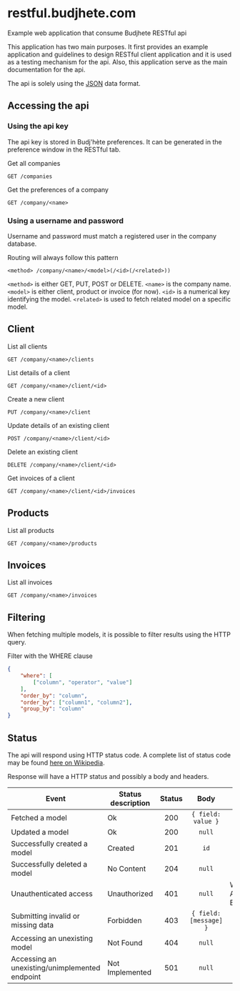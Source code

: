 restful.budjhete.com
====================

Example web application that consume Budjhete RESTful api

This application has two main purposes. It first provides an example
application and guidelines to design RESTful client application and it is used
as a testing mechanism for the api. Also, this application serve as the main
documentation for the api.

The api is solely using the [JSON](http://json.org) data format.

## Accessing the api

### Using the api key

The api key is stored in Budj'hète preferences. It can be generated in the 
preference window in the RESTful tab.

Get all companies

```http
GET /companies
```

Get the preferences of a company

```http
GET /company/<name>
```

### Using a username and password

Username and password must match a registered user in the company database.

Routing will always follow this pattern

```http
<method> /company/<name>/<model>(/<id>(/<related>))
```

```<method>``` is either GET, PUT, POST or DELETE.
```<name>``` is the company name.
```<model>``` is either client, product or invoice (for now).
```<id>``` is a numerical key identifying the model. 
```<related>``` is used to fetch related model on a specific model.

## Client

List all clients

```http
GET /company/<name>/clients
```

List details of a client

```http
GET /company/<name>/client/<id>
```

Create a new client

```http
PUT /company/<name>/client
```

Update details of an existing client

```http
POST /company/<name>/client/<id>
```

Delete an existing client

```http
DELETE /company/<name>/client/<id>
```

Get invoices of a client

```http
GET /company/<name>/client/<id>/invoices
```

## Products

List all products

```http
GET /company/<name>/products
```

## Invoices

List all invoices

```http
GET /company/<name>/invoices
```

## Filtering

When fetching multiple models, it is possible to filter results using the HTTP
query.

Filter with the WHERE clause

```json
{
    "where": [
        ["column", "operator", "value"]       
    ],
    "order_by": "column",
    "order_by": ["column1", "column2"],
    "group_by": "column"
}
```

## Status

The api will respond using HTTP status code. A complete list of status code may
be found [here on Wikipedia](http://en.wikipedia.org/wiki/List_of_HTTP_status_codes).

Response will have a HTTP status and possibly a body and headers.

| Event | Status description | Status | Body | Headers |
| ----- | ------------------ | :----: | :--: | ------- |
| Fetched a model | Ok | 200 | ```{ field: value }``` | |
| Updated a model | Ok | 200 | ```null``` | |
| Successfully created a model | Created | 201 | ```id``` | |
| Successfully deleted a model | No Content | 204 | ```null``` | |
| Unauthenticated access | Unauthorized | 401 | ```null``` | WWW-Authenticate: Basic |
| Submitting invalid or missing data | Forbidden | 403 | ```{ field: [message] }``` | |
| Accessing an unexisting model | Not Found | 404 | ```null``` | |
| Accessing an unexisting/unimplemented endpoint | Not Implemented | 501 | ```null``` | |

